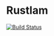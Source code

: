 # Rustlam
[![Build Status](https://travis-ci.org/obsc/rustlam.svg)](https://travis-ci.org/obsc/rustlam)
